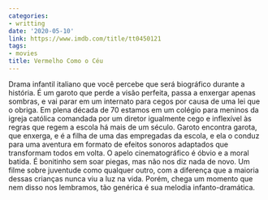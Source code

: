 ```yaml
---
categories:
- writting
date: '2020-05-10'
link: https://www.imdb.com/title/tt0450121
tags:
- movies
title: Vermelho Como o Céu
---
```


Drama infantil italiano que você percebe que será biográfico durante a história. É um garoto que perde a visão perfeita, passa a enxergar apenas sombras, e vai parar em um internato para cegos por causa de uma lei que o obriga. Em plena década de 70 estamos em um colégio para meninos da igreja católica comandada por um diretor igualmente cego e inflexível às regras que regem a escola há mais de um século. Garoto encontra garota, que enxerga, e é a filha de uma das empregadas da escola, e ela o conduz para uma aventura em formato de efeitos sonoros adaptados que transformam todos em volta. O apelo cinematográfico é óbvio e a moral batida. É bonitinho sem soar piegas, mas não nos diz nada de novo. Um filme sobre juventude como qualquer outro, com a diferença que a maioria dessas crianças nunca viu a luz na vida. Porém, chega um momento que nem disso nos lembramos, tão genérica é sua melodia infanto-dramática.